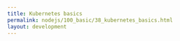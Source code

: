 ```yaml
---
title: Kubernetes basics
permalink: nodejs/100_basic/38_kubernetes_basics.html
layout: development
---
```

